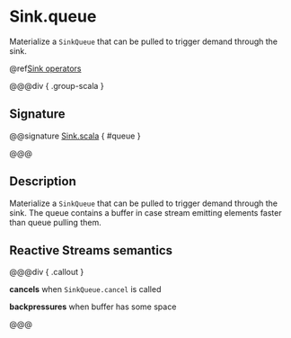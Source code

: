 # Sink.queue

Materialize a `SinkQueue` that can be pulled to trigger demand through the sink.

@ref[Sink operators](../index.md#sink-operators)

@@@div { .group-scala }

## Signature

@@signature [Sink.scala](/akka-stream/src/main/scala/akka/stream/scaladsl/Sink.scala) { #queue }

@@@

## Description

Materialize a `SinkQueue` that can be pulled to trigger demand through the sink. The queue contains
a buffer in case stream emitting elements faster than queue pulling them.


## Reactive Streams semantics


@@@div { .callout }

**cancels** when  `SinkQueue.cancel` is called

**backpressures** when buffer has some space

@@@

